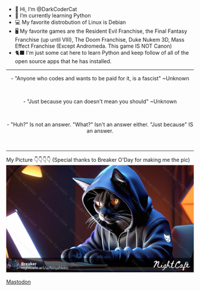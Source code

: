 - 👋 Hi, I’m @DarkCoderCat
- 🌱 I’m currently learning Python
- 💻 My favorite distrobution of Linux is Debian
- 🖥️ My favorite games are the Resident Evil Franchise, the Final Fantasy Franchise (up until VIII), The Doom Franchise, Duke Nukem 3D, Mass Effect Franchise (Except Andromeda. This game IS NOT Canon)
- 🐈‍⬛ I'm just some cat here to learn Python and keep follow of all of the open source apps that he has installed.
<hr>
<p align="center">- "Anyone who codes and wants to be paid for it, is a fascist" ~Unknown</p><br>
<p align="center">- "Just because you can doesn't mean you should" ~Unknown</p><br>
<p align="center">- "Huh?" Is not an answer. "What?" Isn't an answer either. "Just because" IS an answer.</p><br>
<hr>

My Picture 👇👇👇👇 (Special thanks to Breaker O'Day for making me the pic)
![./images/DarkCoderCatWM](./images/DarkCoderCatWM.png)

<a rel="me" href="https://liberdon.com/@breaker">Mastodon</a>
<!---
DarkCoderCat/DarkCoderCat is a ✨ special ✨ repository because its `README.md` (this file) appears on your GitHub profile.
You can click the Preview link to take a look at your changes.
--->
